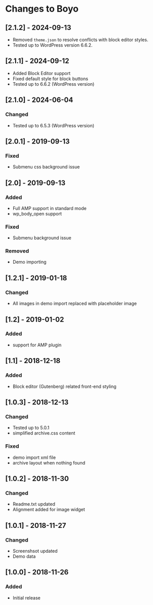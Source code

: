# Changes to Boyo

## [2.1.2] - 2024-09-13
- Removed `theme.json` to resolve conflicts with block editor styles.
- Tested up to WordPress version 6.6.2.

## [2.1.1] - 2024-09-12
 - Added Block Editor support
 - Fixed default style for block buttons
 - Tested up to 6.6.2 (WordPress version)

## [2.1.0] - 2024-06-04

### Changed
- Tested up to 6.5.3 (WordPress version)

## [2.0.1] - 2019-09-13

### Fixed

- Submenu css background issue

## [2.0] - 2019-09-13

### Added

- Full AMP support in standard mode
- wp_body_open support

### Fixed

- Submenu background issue

### Removed

- Demo importing

## [1.2.1] - 2019-01-18

### Changed

- All images in demo import replaced with placeholder image

## [1.2] - 2019-01-02

### Added

- support for AMP plugin

## [1.1] - 2018-12-18

### Added

- Block editor (Gutenberg) related front-end styling

## [1.0.3] - 2018-12-13

### Changed

- Tested up to 5.0.1
- simplified archive.css content

### Fixed

- demo import xml file
- archive layout when nothing found

## [1.0.2] - 2018-11-30

### Changed

- Readme.txt updated
- Alignment added for image widget

## [1.0.1] - 2018-11-27

### Changed

- Screenshsot updated
- Demo data

## [1.0.0] - 2018-11-26

### Added

- Initial release
